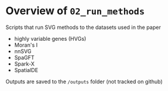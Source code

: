 # Overview of `02_run_methods`

Scripts that run SVG methods to the datasets used in the paper

- highly variable genes (HVGs)
- Moran's I
- nnSVG
- SpaGFT
- Spark-X
- SpatialDE

Outputs are saved to the `/outputs` folder (not tracked on github)